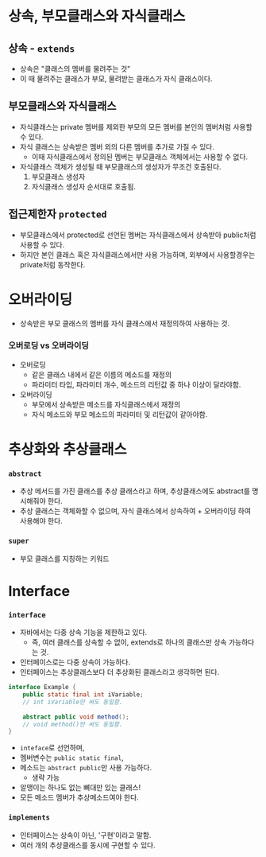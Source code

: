 # 상속, 부모클래스와 자식클래스

## 상속 - `extends`

- 상속은 "클래스의 멤버를 물려주는 것"
- 이 때 물려주는 클래스가 부모, 물려받는 클래스가 자식 클래스이다.

## 부모클래스와 자식클래스

- 자식클래스는 private 멤버를 제외한 부모의 모든 멤버를 본인의 멤버처럼 사용할 수 있다.
- 자식 클래스는 상속받은 멤버 외의 다른 멤버를 추가로 가질 수 있다.
    - 이때 자식클래스에서 정의된 멤버는 부모클래스 객체에서는 사용할 수 없다.
- 자식클래스 객체가 생성될 때 부모클래스의 생성자가 무조건 호출된다.
    1. 부모클래스 생성자 
    2. 자식클래스 생성자 순서대로 호출됨.

## 접근제한자 `protected`

- 부모클래스에서 protected로 선언된 멤버는 자식클래스에서 상속받아 public처럼 사용할 수 있다.
- 하지만 본인 클래스 혹은 자식클래스에서만 사용 가능하며, 외부에서 사용할경우는 private처럼 동작한다.

# 오버라이딩

- 상속받은 부모 클래스의 멤버를 자식 클래스에서 재정의하여 사용하는 것.

### 오버로딩 vs 오버라이딩

- 오버로딩
    - 같은 클래스 내에서 같은 이름의 메소드를 재정의
    - 파라미터 타입, 파라미터 개수, 메소드의 리턴값 중 하나 이상이 달라야함.
- 오버라이딩
    - 부모에서 상속받은 메소드를 자식클래스에서 재정의
    - 자식 메소드와 부모 메소드의 파라미터 및 리턴값이 같아야함.

# 추상화와 추상클래스

### `abstract`

- 추상 메서드를 가진 클래스를 추상 클래스라고 하며, 추상클래스에도 abstract를 명시해줘야 한다.
- 추상 클래스는 객체화할 수 없으며, 자식 클래스에서 상속하여 + 오버라이딩 하여 사용해야 한다.

### `super`

- 부모 클래스를 지칭하는 키워드

# Interface

### `interface`

- 자바에서는 다중 상속 기능을 제한하고 있다.
    - 즉, 여러 클래스를 상속할 수 없이, extends로 하나의 클래스만 상속 가능하다는 것.
- 인터페이스로는 다중 상속이 가능하다.
- 인터페이스는 추상클래스보다 더 추상화된 클래스라고 생각하면 된다.

```java
interface Example {
	public static final int iVariable;
	// int iVariable만 써도 동일함.
	
	abstract public void method();
	// void method()만 써도 동일함.
}
```

- `inteface`로 선언하며,
- 멤버변수는 `public static final`,
- 메소드는 `abstract public`만 사용 가능하다.
    - 생략 가능
- 알맹이는 하나도 없는 뼈대만 있는 클래스!
- 모든 메소드 멤버가 추상메소드여야 한다.

### `implements`

- 인터페이스는 상속이 아닌, '구현'이라고 말함.
- 여러 개의 추상클래스를 동시에 구현할 수 있다.
